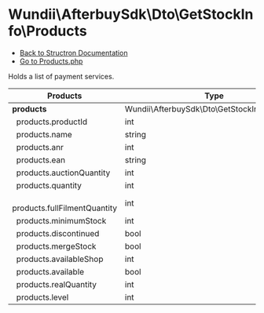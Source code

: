 # Wundii\AfterbuySdk\Dto\GetStockInfo\Products
- [Back to Structron Documentation](/var/www/afterbuy-sdk/docs//_Structron.md)
- [Go to Products.php](/var/www/afterbuy-sdk/src/Dto/GetStockInfo/Products.php)

Holds a list of payment services.

| Products                            | Type                                          | Default  | Description |
| ----------------------------------- | --------------------------------------------- | -------- | ----------- |
| **products**                        | Wundii\AfterbuySdk\Dto\GetStockInfo\Product[] | []       |             |
| &nbsp; products.productId           | int                                           | required |             |
| &nbsp; products.name                | string                                        | null     |             |
| &nbsp; products.anr                 | int                                           | null     |             |
| &nbsp; products.ean                 | string                                        | null     |             |
| &nbsp; products.auctionQuantity     | int                                           | null     |             |
| &nbsp; products.quantity            | int                                           | null     |             |
| &nbsp; products.fullFilmentQuantity | int                                           | null     |             |
| &nbsp; products.minimumStock        | int                                           | null     |             |
| &nbsp; products.discontinued        | bool                                          | false    |             |
| &nbsp; products.mergeStock          | bool                                          | false    |             |
| &nbsp; products.availableShop       | int                                           | null     |             |
| &nbsp; products.available           | bool                                          | false    |             |
| &nbsp; products.realQuantity        | int                                           | null     |             |
| &nbsp; products.level               | int                                           | null     |             |
